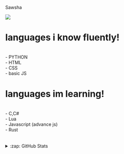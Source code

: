 Sawsha

![](https://discord.c99.nl/widget/theme-2/894794517079793704.png)

# languages i know fluently!
<br>
- PYTHON
<br>
- HTML
<br>
- CSS
<br>
- basic JS

# languages im learning!
<br>
- C,C#
<br>
- Lua
<br>
- Javascript (advance js)
<br>
- Rust
<br>

<br>

<br>


<details>
  <summary>:zap: GitHub Stats</summary>
  <br>
  <img align="left" alt="SawshaDev's GitHub Stats" src="https://github-readme-stats.vercel.app/api?username=SawshaDev&show_icons=true&hide_border=true&theme=radical" />
  <img align="left" alt="SawshaDev's GitHub Stats" src="https://github-readme-stats.vercel.app/api/top-langs/?username=SawshaDev&show_icons=true&hide_border=true&theme=radical" />
</details>
